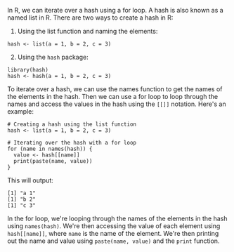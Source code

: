 In R, we can iterate over a hash using a for loop. A hash is also known as a named list in R. There are two ways to create a hash in R:

1. Using the list function and naming the elements:

```
hash <- list(a = 1, b = 2, c = 3)
```

2. Using the `hash` package:

```
library(hash)
hash <- hash(a = 1, b = 2, c = 3)
```

To iterate over a hash, we can use the names function to get the names of the elements in the hash. Then we can use a for loop to loop through the names and access the values in the hash using the `[[]]` notation. Here's an example:

```
# Creating a hash using the list function
hash <- list(a = 1, b = 2, c = 3)

# Iterating over the hash with a for loop
for (name in names(hash)) {
  value <- hash[[name]]
  print(paste(name, value))
}
```

This will output:

```
[1] "a 1"
[1] "b 2"
[1] "c 3"
```

In the for loop, we're looping through the names of the elements in the hash using `names(hash)`. We're then accessing the value of each element using `hash[[name]]`, where `name` is the name of the element. We're then printing out the name and value using `paste(name, value)` and the `print` function.